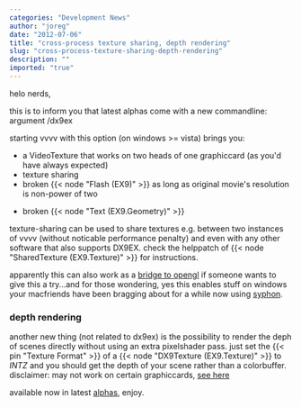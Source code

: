 ```yaml
---
categories: "Development News"
author: "joreg"
date: "2012-07-06"
title: "cross-process texture sharing, depth rendering"
slug: "cross-process-texture-sharing-depth-rendering"
description: ""
imported: "true"
---
```



helo nerds,

this is to inform you that latest alphas come with a new commandline: argument
 /dx9ex

starting vvvv with this option (on windows >= vista) brings you:
* a VideoTexture that works on two heads of one graphiccard (as you'd have always expected)
* texture sharing
* broken {{< node "Flash (EX9)" >}} as long as original movie's resolution is non-power of two
- broken {{< node "Text (EX9.Geometry)" >}}

texture-sharing can be used to share textures e.g. between two instances of vvvv (without noticable performance penalty) and even with any other software that also supports DX9EX. check the helppatch of {{< node "SharedTexture (EX9.Texture)" >}} for instructions. 

apparently this can also work as a [bridge to opengl](http://developer.download.nvidia.com/opengl/specs/WGL_NV_DX_interop.txt) if someone wants to give this a try...and for those wondering, yes this enables stuff on windows your macfriends have been bragging about for a while now using [syphon](http://syphon.v002.info/).

### depth rendering
another new thing (not related to dx9ex) is the possibility to render the deph of scenes directly without using an extra pixelshader pass. just set the {{< pin "Texture Format" >}} of a {{< node "DX9Texture (EX9.Texture)" >}} to *INTZ* and you should get the depth of your scene rather than a colorbuffer. disclaimer: may not work on certain graphiccards, [see here](http://aras-p.info/texts/D3D9GPUHacks.html)

available now in latest [alphas](https://vvvv.org/downloads/previews), enjoy.
